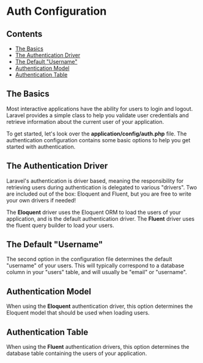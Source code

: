 # Auth Configuration

## Contents

- [The Basics](#the-basics)
- [The Authentication Driver](#driver)
- [The Default "Username"](#username)
- [Authentication Model](#model)
- [Authentication Table](#table)

<a name="the-basics"></a>
## The Basics

Most interactive applications have the ability for users to login and logout. Laravel provides a simple class to help you validate user credentials and retrieve information about the current user of your application.

To get started, let's look over the **application/config/auth.php** file. The authentication configuration contains some basic options to help you get started with authentication.

<a name="driver"></a>
## The Authentication Driver

Laravel's authentication is driver based, meaning the responsibility for retrieving users during authentication is delegated to various "drivers". Two are included out of the box: Eloquent and Fluent, but you are free to write your own drivers if needed!

The **Eloquent** driver uses the Eloquent ORM to load the users of your application, and is the default authentication driver. The **Fluent** driver uses the fluent query builder to load your users.

<a name="username"></a>
## The Default "Username"

The second option in the configuration file determines the default "username" of your users. This will typically correspond to a database column in your "users" table, and will usually be "email" or "username".

<a name="model"></a>
## Authentication Model

When using the **Eloquent** authentication driver, this option determines the Eloquent model that should be used when loading users.

<a name="table"></a>
## Authentication Table

When using the **Fluent** authentication drivers, this option determines the database table containing the users of your application.
